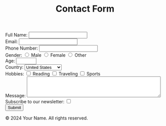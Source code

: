 <!DOCTYPE html>
<html lang="en">
<head>
    <meta charset="UTF-8">
    <meta name="viewport" content="width=device-width, initial-scale=1.0">
    <title>Contact Form</title>
    <link rel="stylesheet" href="styles.css">
</head>
<body>
    <header>
        <h1>Contact Form</h1>
    </header>
    <main>
        <form action="submit_form.php" method="post">
            <div class="form-group">
                <label for="name">Full Name:</label>
                <input type="text" id="name" name="name" required>
            </div>
            <div class="form-group">
                <label for="email">Email:</label>
                <input type="email" id="email" name="email" required>
            </div>
            <div class="form-group">
                <label for="phone">Phone Number:</label>
                <input type="tel" id="phone" name="phone">
            </div>
            <div class="form-group">
                <label for="gender">Gender:</label>
                <input type="radio" id="male" name="gender" value="male">
                <label for="male">Male</label>
                <input type="radio" id="female" name="gender" value="female">
                <label for="female">Female</label>
                <input type="radio" id="other" name="gender" value="other">
                <label for="other">Other</label>
            </div>
            <div class="form-group">
                <label for="age">Age:</label>
                <input type="number" id="age" name="age" min="0" max="120">
            </div>
            <div class="form-group">
                <label for="country">Country:</label>
                <select id="country" name="country">
                    <option value="usa">United States</option>
                    <option value="canada">Canada</option>
                    <option value="uk">United Kingdom</option>
                    <option value="other">Other</option>
                </select>
            </div>
            <div class="form-group">
                <label for="hobbies">Hobbies:</label>
                <input type="checkbox" id="hobby1" name="hobbies" value="reading">
                <label for="hobby1">Reading</label>
                <input type="checkbox" id="hobby2" name="hobbies" value="traveling">
                <label for="hobby2">Traveling</label>
                <input type="checkbox" id="hobby3" name="hobbies" value="sports">
                <label for="hobby3">Sports</label>
            </div>
            <div class="form-group">
                <label for="message">Message:</label>
                <textarea id="message" name="message" rows="4" cols="50"></textarea>
            </div>
            <div class="form-group">
                <label for="newsletter">Subscribe to our newsletter:</label>
                <input type="checkbox" id="newsletter" name="newsletter" value="yes">
            </div>
            <div class="form-group">
                <button type="submit">Submit</button>
            </div>
        </form>
    </main>
    <footer>
        <p>&copy; 2024 Your Name. All rights reserved.</p>
    </footer>
</body>
</html>

